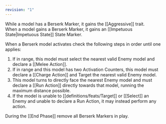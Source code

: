```yaml
---
revision: "1"
---
```

While a model has a Berserk Marker, it gains the [[Aggressive]] trait.  
When a model gains a Berserk Marker, it gains an [[Impetuous State|Impetuous State]] State Marker.  

When a Berserk model activates check the following steps in order until one applies:
1. If in range, this model must select the nearest valid Enemy model and declare a [[Melee Action]].
2. If in range and this model has two Activation Counters, this model must declare a [[Charge Action]] and Target the nearest valid Enemy model.
3. This model turns to directly face the nearest Enemy model and must declare a [[Run Action]] directly towards that model, running the maximum distance possible.
4. If the model is unable to [[definitions/feats/Target]] or [[Select]] an Enemy and unable to declare a Run Action, it may instead perform any action.
 
During the [[End Phase]] remove all Berserk Markers in play.